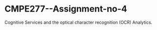 # CMPE277--Assignment-no-4
Cognitive Services and the optical character recognition (OCR) Analytics.
